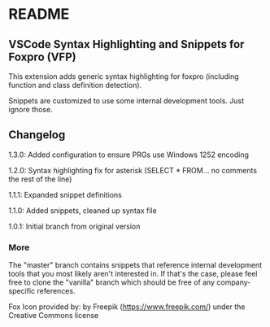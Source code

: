 # README
## VSCode Syntax Highlighting and Snippets for Foxpro (VFP)

This extension adds generic syntax highlighting for foxpro (including function and class definition detection).

Snippets are customized to use some internal development tools. Just ignore those.

## Changelog
1.3.0: Added configuration to ensure PRGs use Windows 1252 encoding

1.2.0: Syntax highlighting fix for asterisk (SELECT * FROM... no comments the rest of the line)

1.1.1: Expanded snippet definitions

1.1.0: Added snippets, cleaned up syntax file

1.0.1: Initial branch from original version

### More

The "master" branch contains snippets that reference internal development tools that you most likely aren't interested in. If that's the case, please feel free to clone the "vanilla" branch which should be free of any company-specific references.

Fox Icon provided by: by Freepik (https://www.freepik.com/) under the Creative Commons license